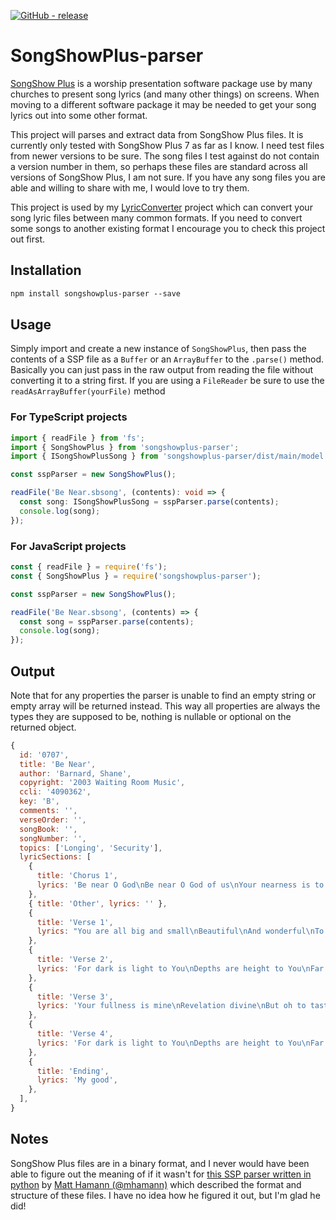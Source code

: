 [![GitHub - release](https://img.shields.io/github/v/release/FiniteLooper/SongShowPlus-parser?style=flat)](https://github.com/FiniteLooper/SongShowPlus-parser/releases/latest)

# SongShowPlus-parser

[SongShow Plus](https://www.songshowplus.com/) is a worship presentation software package use by many churches to present song lyrics (and many other things) on screens. When moving to a different software package it may be needed to get your song lyrics out into some other format.

This project will parses and extract data from SongShow Plus files. It is currently only tested with SongShow Plus 7 as far as I know. I need test files from newer versions to be sure. The song files I test against do not contain a version number in them, so perhaps these files are standard across all versions of SongShow Plus, I am not sure. If you have any song files you are able and willing to share with me, I would love to try them.

This project is used by my [LyricConverter](htt://github.com/FiniteLooper/LyricConverter) project which can convert your song lyric files between many common formats. If you need to convert some songs to another existing format I encourage you to check this project out first.

## Installation

```txt
npm install songshowplus-parser --save
```

## Usage

Simply import and create a new instance of `SongShowPlus`, then pass the contents of a SSP file as a `Buffer` or an `ArrayBuffer` to the `.parse()` method. Basically you can just pass in the raw output from reading the file without converting it to a string first. If you are using a `FileReader` be sure to use the `readAsArrayBuffer(yourFile)` method

### For TypeScript projects

```typescript
import { readFile } from 'fs';
import { SongShowPlus } from 'songshowplus-parser';
import { ISongShowPlusSong } from 'songshowplus-parser/dist/main/model'; //Add only if you need the type defs

const sspParser = new SongShowPlus();

readFile('Be Near.sbsong', (contents): void => {
  const song: ISongShowPlusSong = sspParser.parse(contents);
  console.log(song);
});
```

### For JavaScript projects

```javascript
const { readFile } = require('fs');
const { SongShowPlus } = require('songshowplus-parser');

const sspParser = new SongShowPlus();

readFile('Be Near.sbsong', (contents) => {
  const song = sspParser.parse(contents);
  console.log(song);
});
```

## Output

Note that for any properties the parser is unable to find an empty string or empty array will be returned instead. This way all properties are always the types they are supposed to be, nothing is nullable or optional on the returned object.

```javascript
{
  id: '0707',
  title: 'Be Near',
  author: 'Barnard, Shane',
  copyright: '2003 Waiting Room Music',
  ccli: '4090362',
  key: 'B',
  comments: '',
  verseOrder: '',
  songBook: '',
  songNumber: '',
  topics: ['Longing', 'Security'],
  lyricSections: [
    {
      title: 'Chorus 1',
      lyrics: 'Be near O God\nBe near O God of us\nYour nearness is to us our good\nBe near O God\nBe near O God of us\nYour nearness is to us our good\nOur good',
    },
    { title: 'Other', lyrics: '' },
    {
      title: 'Verse 1',
      lyrics: "You are all big and small\nBeautiful\nAnd wonderful\nTo trust in grace through faith\nBut I'm asking to taste",
    },
    {
      title: 'Verse 2',
      lyrics: 'For dark is light to You\nDepths are height to You\nFar is near\nBut Lord I need to hear from You',
    },
    {
      title: 'Verse 3',
      lyrics: 'Your fullness is mine\nRevelation divine\nBut oh to taste\nTo know much more than a page\nTo feel Your embrace',
    },
    {
      title: 'Verse 4',
      lyrics: 'For dark is light to You\nDepths are height to You\nFar is near\nBut Lord I need to hear from You',
    },
    {
      title: 'Ending',
      lyrics: 'My good',
    },
  ],
}
```

## Notes

SongShow Plus files are in a binary format, and I never would have been able to figure out the meaning of if it wasn't for [this SSP parser written in python](https://github.com/mhamann/songshow-converter/blob/master/songshowplus.py) by [Matt Hamann (@mhamann)](https://github.com/mhamann/) which described the format and structure of these files. I have no idea how he figured it out, but I'm glad he did!
